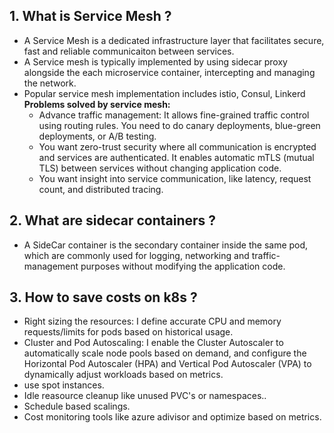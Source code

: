 ## 1. What is Service Mesh ?

- A Service Mesh is a dedicated infrastructure layer that facilitates secure, fast and reliable communicaiton between services.
- A Service mesh is typically implemented by using sidecar proxy alongside the each microservice container, intercepting and managing the network.
- Popular service mesh implementation includes istio, Consul, Linkerd
  **Problems solved by service mesh:**
  - Advance traffic management: It allows fine-grained traffic control using routing rules. You need to do canary deployments, blue-green deployments, or A/B testing.
  - You want zero-trust security where all communication is encrypted and services are authenticated. It enables automatic mTLS (mutual TLS) between services without changing application code.
  - You want insight into service communication, like latency, request count, and distributed tracing.

## 2. What are sidecar containers ?

- A SideCar container is the secondary container inside the same pod, which are commonly used for logging, networking and traffic-management purposes without modifying the application code.

## 3. How to save costs on k8s ?

- Right sizing the resources: I define accurate CPU and memory requests/limits for pods based on historical usage.
- Cluster and Pod Autoscaling: I enable the Cluster Autoscaler to automatically scale node pools based on demand, and configure the Horizontal Pod Autoscaler (HPA) and Vertical Pod Autoscaler (VPA) to dynamically adjust workloads based on metrics.
- use spot instances.
- Idle reasource cleanup like unused PVC's or namespaces..
- Schedule based scalings.
- Cost monitoring tools like azure adivisor and optimize based on metrics.
